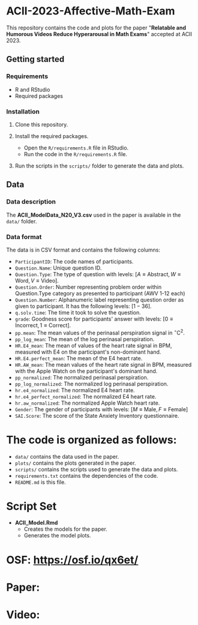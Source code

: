 # ACII-2023-Affective-Math-Exam

This repository contains the code and plots for the paper "**Relatable and Humorous Videos Reduce Hyperarousal in Math Exams**" accepted at ACII 2023.

## Getting started
### Requirements
- R and RStudio
- Required packages

### Installation
1. Clone this repository.
2. Install the required packages.
    - Open the `R/requirements.R` file in RStudio.
    - Run the code in the `R/requirements.R` file.

3. Run the scripts in the `scripts/` folder to generate the data and plots.

## Data

### Data description

The **ACII_ModelData_N20_V3.csv** used in the paper is available in the `data/` folder.

### Data format

The data is in CSV format and contains the following columns:

- `ParticipantID`: The code names of participants.
- `Question.Name`: Unique question ID.
- `Question.Type`: The type of question with levels:  $[A \equiv \text{Abstract}, W \equiv \text{Word}, V \equiv \text{Video}]$.
- `Question.Order`: Number representing problem order within Question.Type category as presented to participant (AWV 1-12 each)
- `Question.Number`: Alphanumeric label representing question order as given to participant. It has the following levels: $[1-36]$.
- `q.solv.time`: The time it took to solve the question.
- `grade`: Goodness score for participants' answer with levels: $[0 \equiv \text{Incorrect}, 1 \equiv \text{Correct}]$.
- `pp.mean`: The mean values of the perinasal perspiration signal in $^{\circ}\text{C}^2$.
- `pp_log_mean`: The mean of the log perinasal perspiration.
- `HR.E4_mean`: The mean of values of the heart rate signal in BPM, measured with E4 on the participant's non-dominant hand.
- `HR.E4.perfect_mean`: The mean of the E4 heart rate.
- `HR.AW_mean`: The mean values of the heart rate signal in BPM, measured with the Apple Watch on the participant's dominant hand.
- `pp_normalized`: The normalized perinasal perspiration.
- `pp_log_normalized`: The normalized log perinasal perspiration.
- `hr.e4_normalized`: The normalized E4 heart rate.
- `hr.e4_perfect_normalized`: The normalized E4 heart rate.
- `hr.aw_normalized`: The normalized Apple Watch heart rate.
- `Gender`: The gender of participants with levels: $[M \equiv \text{Male}, F \equiv \text{Female}]$
- `SAI.Score`: The score of the State Anxiety Inventory questionnaire.


# The code is organized as follows:
- `data/` contains the data used in the paper.
- `plots/` contains the plots generated in the paper.
- `scripts/` contains the scripts used to generate the data and plots.
- `requirements.txt` contains the dependencies of the code.
- `README.md` is this file.

# Script Set

- **ACII_Model.Rmd**
    - Creates the models for the paper.
    - Generates the model plots.



#  OSF: https://osf.io/qx6et/
#  Paper: 
#  Video: 